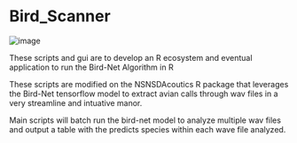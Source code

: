 # Bird_Scanner

![image](https://user-images.githubusercontent.com/54585357/192024913-dfe51948-b297-4043-bfef-e110efe34690.png)

These scripts and gui are to develop an R ecosystem and eventual application to run the Bird-Net Algorithm in R

These scripts are modified on the NSNSDAcoutics R package that leverages the Bird-Net tensorflow model to extract avian calls through wav files in a very streamline and intuative manor.

Main scripts will batch run the bird-net model to analyze multiple wav files and output a table with the predicts species within each wave file analyzed.
